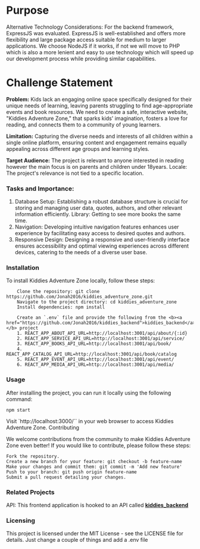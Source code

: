 # Purpose

Alternative Technology Considerations: For the backend framework, ExpressJS was evaluated. ExpressJS is well-established and offers more flexibility and large package access suitable for medium to larger applications. We choose NodeJS if it works, if not we will move to PHP which is also a more lenient and easy to use technology which will speed up our development process while providing similar capabilities.

# Challenge Statement

<b>Problem:</b>
Kids lack an engaging online space specifically designed for their unique needs of learning, leaving parents struggling to find age-appropriate events and book resources. We need to create a safe, interactive website, "Kiddies Adventure Zone," that sparks kids' imagination, fosters a love for reading, and connects them to a community of young learners.

<b>Limitation:</b>
Capturing the diverse needs and interests of all children within a single online platform, ensuring content and engagement remains equally appealing across different age groups and learning styles.

<b>Target Audience:</b>
The project is relevant to anyone interested in reading however the main focus is on parents and children under 18years.
Locale: The project's relevance is not tied to a specific location.

### Tasks and Importance:

1. Database Setup: Establishing a robust database structure is crucial for storing and managing user data, quotes, authors, and other relevant information efficiently.
   Library: Getting to see more books the same time.
2. Navigation: Developing intuitive navigation features enhances user experience by facilitating easy access to desired quotes and authors.
3. Responsive Design: Designing a responsive and user-friendly interface ensures accessibility and optimal viewing experiences across different devices, catering to the needs of a diverse user base.

### Installation

To install Kiddies Adventure Zone locally, follow these steps:

```
    Clone the repository: git clone https://github.com/Jonah2016/kiddies_adventure_zone.git
    Navigate to the project directory: cd kiddies_adventure_zone
    Install dependencies: npm install

    Create an `.env` file and provide the following from the <b><a href="https://github.com/Jonah2016/kiddies_backend">kiddies_backend</a></b> project
    1. REACT_APP_ABOUT_API_URL=http://localhost:3001/api/about/{:id}
    2. REACT_APP_SERVICE_API_URL=http://localhost:3001/api/service/
    3. REACT_APP_BOOKS_API_URL=http://localhost:3001/api/book/
    4. REACT_APP_CATALOG_API_URL=http://localhost:3001/api/book/catalog
    5. REACT_APP_EVENT_API_URL=http://localhost:3001/api/event/
    6. REACT_APP_MEDIA_API_URL=http://localhost:3001/api/media/
```

### Usage

After installing the project, you can run it locally using the following command:

```
npm start
```

Visit `http://localhost:3000/`` in your web browser to access Kiddies Adventure Zone.
Contributing

We welcome contributions from the community to make Kiddies Adventure Zone even better! If you would like to contribute, please follow these steps:

    Fork the repository.
    Create a new branch for your feature: git checkout -b feature-name
    Make your changes and commit them: git commit -m 'Add new feature'
    Push to your branch: git push origin feature-name
    Submit a pull request detailing your changes.

### Related Projects

API: This frontend application is hooked to an API called <b><a href="https://github.com/Jonah2016/kiddies_backend">kiddies_backend</a></b>

### Licensing

This project is licensed under the MIT License - see the LICENSE file for details. Just change a couple of things and add a .env file
